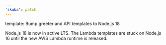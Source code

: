 ```yaml
---
'skuba': patch
---
```


template: Bump greeter and API templates to Node.js 18

Node.js 18 is now in active LTS. The Lambda templates are stuck on Node.js 16 until the new AWS Lambda runtime is released.
